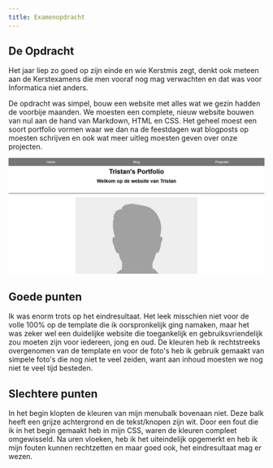 ```yaml
---
title: Examenopdracht
---
```


## De Opdracht

Het jaar liep zo goed op zijn einde en wie Kerstmis zegt, denkt ook meteen aan de Kerstexamens die men vooraf nog mag verwachten en dat was voor Informatica niet anders.

De opdracht was simpel, bouw een website met alles wat we gezin hadden de voorbije maanden. We moesten een complete, nieuw website bouwen van nul aan de hand van Markdown, HTML en CSS. Het geheel moest een soort portfolio vormen waar we dan na de feestdagen wat blogposts op moesten schrijven en ook wat meer uitleg moesten geven over onze projecten. 

![screenshot van mijn portfolio website](../assets/images/portfolio-website.jpg)

## Goede punten

Ik was enorm trots op het eindresultaat. Het leek misschien niet voor de volle 100% op de template die ik oorspronkelijk ging namaken, maar het was zeker wel een duidelijke website die toegankelijk en gebruiksvriendelijk zou moeten zijn voor iedereen, jong en oud. De kleuren heb ik rechtstreeks overgenomen van de template en voor de foto's heb ik gebruik gemaakt van simpele foto's die nog niet te veel zeiden, want aan inhoud moesten we nog niet te veel tijd besteden.

## Slechtere punten

In het begin klopten de kleuren van mijn menubalk bovenaan niet. Deze balk heeft een grijze achtergrond en de tekst/knopen zijn wit. Door een fout die ik in het begin gemaakt heb in mijn CSS, waren de kleuren compleet omgewisseld. Na uren vloeken, heb ik het uiteindelijk opgemerkt en heb ik mijn fouten kunnen rechtzetten en maar goed ook, het eindresultaat mag er wezen.